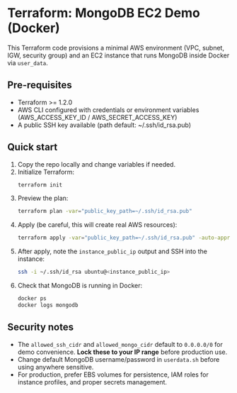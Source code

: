 # Terraform: MongoDB EC2 Demo (Docker)

This Terraform code provisions a minimal AWS environment (VPC, subnet, IGW, security group)
and an EC2 instance that runs MongoDB inside Docker via `user_data`.

## Pre-requisites
- Terraform >= 1.2.0
- AWS CLI configured with credentials or environment variables (AWS_ACCESS_KEY_ID / AWS_SECRET_ACCESS_KEY)
- A public SSH key available (path default: ~/.ssh/id_rsa.pub)

## Quick start
1. Copy the repo locally and change variables if needed.
2. Initialize Terraform:
   ```bash
   terraform init
   ```
3. Preview the plan:
   ```bash
   terraform plan -var="public_key_path=~/.ssh/id_rsa.pub"
   ```
4. Apply (be careful, this will create real AWS resources):
   ```bash
   terraform apply -var="public_key_path=~/.ssh/id_rsa.pub" -auto-approve
   ```
5. After apply, note the `instance_public_ip` output and SSH into the instance:
   ```bash
   ssh -i ~/.ssh/id_rsa ubuntu@<instance_public_ip>
   ```
6. Check that MongoDB is running in Docker:
   ```bash
   docker ps
   docker logs mongodb
   ```

## Security notes
- The `allowed_ssh_cidr` and `allowed_mongo_cidr` default to `0.0.0.0/0` for demo convenience. **Lock these to your IP range** before production use.
- Change default MongoDB username/password in `userdata.sh` before using anywhere sensitive.
- For production, prefer EBS volumes for persistence, IAM roles for instance profiles, and proper secrets management.
